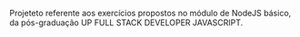 Projeteto referente aos exercícios propostos no módulo de NodeJS básico, da pós-graduação UP FULL STACK DEVELOPER JAVASCRIPT.

